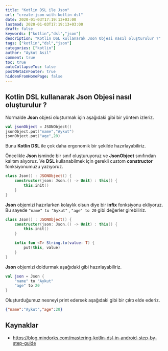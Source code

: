 ```yaml
---
title: "Kotlin DSL ile Json"
url: "create-json-with-kotlin-dsl"
date: 2020-01-03T17:19:13+03:00
lastmod: 2020-01-03T17:19:13+03:00
draft: false
keywords: ["kotlin","dsl","json"]
description: "Kotlin DSL kullanarak Json Objesi nasıl oluşturulur ?"
tags: ["kotlin","dsl","json"]
categories: ["kotlin"]
author: "Aykut Asil"
comment: true
toc: true
autoCollapseToc: false
postMetaInFooter: true
hiddenFromHomePage: false
---
```


## Kotlin DSL kullanarak Json Objesi nasıl oluşturulur ?

Normalde **Json** objesi oluşturmak için aşağıdaki gibi bir yöntem izleriz.

```kotlin
val jsonObject = JSONObject()
jsonObject.put("name","Aykut")
jsonObject.put("age",20)
```

Bunu **Kotlin DSL** ile çok daha ergonomik bir şekilde hazırlayabiliriz.

Öncelikle **Json** isminde bir sınıf oluşturuyoruz ve **JsonObject** sınıfından kalıtım alıyoruz. Ve **DSL** kullanabilmek için gerekli custom **constructor** fonksiyonumuzu yazıyoruz.

```kotlin
class Json() : JSONObject() {
    constructor(json: Json.() -> Unit) : this() {
        this.init()
    }
}
```

**Json** objemizi hazırlarken kolaylık olsun diye bir **infix** fonksiyonu ekliyoruz. Bu sayede `"name" to "Aykut"` , `"age" to 20` gibi değerler girebiliriz.

```kotlin
class Json() : JSONObject() {
    constructor(json: Json.() -> Unit) : this() {
        this.init()
    }

    infix fun <T> String.to(value: T) {
        put(this, value)
    }
}
```

**Json** objemizi doldurmak aşağıdaki gibi hazırlayabiliriz.

```kotlin
val json = Json {
    "name" to "Aykut"
    "age" to 20
}
```

Oluşturduğumuz nesneyi print edersek aşağıdaki gibi bir çıktı elde ederiz.

```json
{"name":"Aykut","age":20}
```

## Kaynaklar

- <https://blog.mindorks.com/mastering-kotlin-dsl-in-android-step-by-step-guide>
